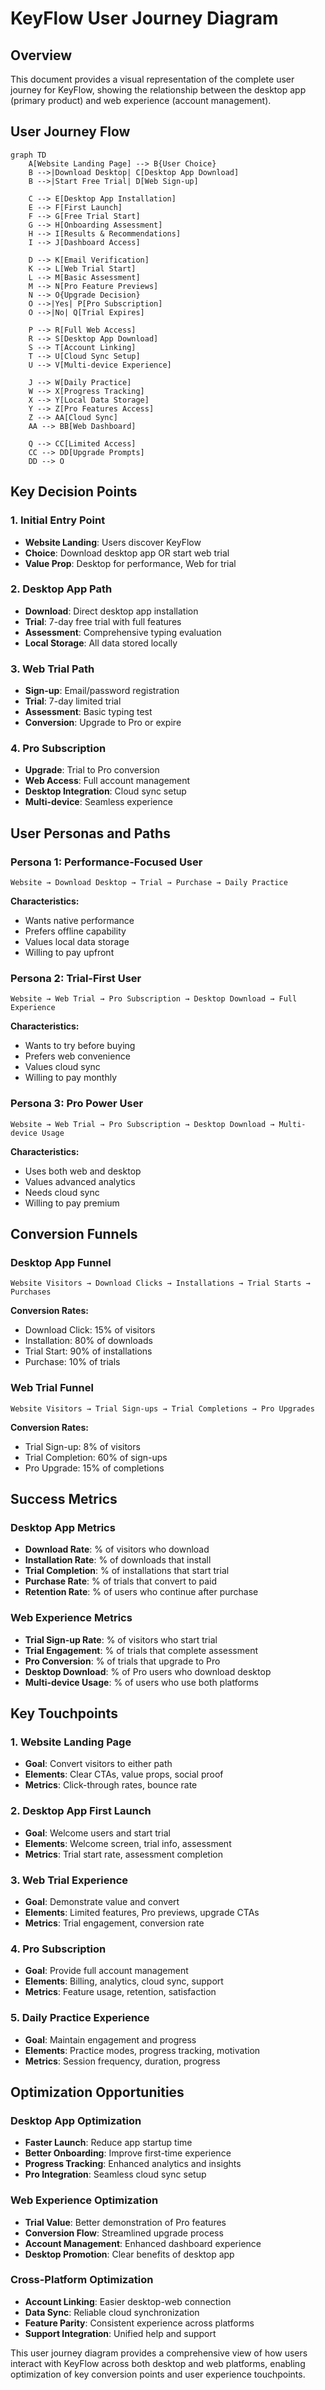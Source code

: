# KeyFlow User Journey Diagram

## Overview

This document provides a visual representation of the complete user journey for KeyFlow, showing the relationship between the desktop app (primary product) and web experience (account management).

## User Journey Flow

```mermaid
graph TD
    A[Website Landing Page] --> B{User Choice}
    B -->|Download Desktop| C[Desktop App Download]
    B -->|Start Free Trial| D[Web Sign-up]
    
    C --> E[Desktop App Installation]
    E --> F[First Launch]
    F --> G[Free Trial Start]
    G --> H[Onboarding Assessment]
    H --> I[Results & Recommendations]
    I --> J[Dashboard Access]
    
    D --> K[Email Verification]
    K --> L[Web Trial Start]
    L --> M[Basic Assessment]
    M --> N[Pro Feature Previews]
    N --> O{Upgrade Decision}
    O -->|Yes| P[Pro Subscription]
    O -->|No| Q[Trial Expires]
    
    P --> R[Full Web Access]
    R --> S[Desktop App Download]
    S --> T[Account Linking]
    T --> U[Cloud Sync Setup]
    U --> V[Multi-device Experience]
    
    J --> W[Daily Practice]
    W --> X[Progress Tracking]
    X --> Y[Local Data Storage]
    Y --> Z[Pro Features Access]
    Z --> AA[Cloud Sync]
    AA --> BB[Web Dashboard]
    
    Q --> CC[Limited Access]
    CC --> DD[Upgrade Prompts]
    DD --> O
```

## Key Decision Points

### 1. Initial Entry Point
- **Website Landing**: Users discover KeyFlow
- **Choice**: Download desktop app OR start web trial
- **Value Prop**: Desktop for performance, Web for trial

### 2. Desktop App Path
- **Download**: Direct desktop app installation
- **Trial**: 7-day free trial with full features
- **Assessment**: Comprehensive typing evaluation
- **Local Storage**: All data stored locally

### 3. Web Trial Path
- **Sign-up**: Email/password registration
- **Trial**: 7-day limited trial
- **Assessment**: Basic typing test
- **Conversion**: Upgrade to Pro or expire

### 4. Pro Subscription
- **Upgrade**: Trial to Pro conversion
- **Web Access**: Full account management
- **Desktop Integration**: Cloud sync setup
- **Multi-device**: Seamless experience

## User Personas and Paths

### Persona 1: Performance-Focused User
```
Website → Download Desktop → Trial → Purchase → Daily Practice
```
**Characteristics:**
- Wants native performance
- Prefers offline capability
- Values local data storage
- Willing to pay upfront

### Persona 2: Trial-First User
```
Website → Web Trial → Pro Subscription → Desktop Download → Full Experience
```
**Characteristics:**
- Wants to try before buying
- Prefers web convenience
- Values cloud sync
- Willing to pay monthly

### Persona 3: Pro Power User
```
Website → Web Trial → Pro Subscription → Desktop Download → Multi-device Usage
```
**Characteristics:**
- Uses both web and desktop
- Values advanced analytics
- Needs cloud sync
- Willing to pay premium

## Conversion Funnels

### Desktop App Funnel
```
Website Visitors → Download Clicks → Installations → Trial Starts → Purchases
```
**Conversion Rates:**
- Download Click: 15% of visitors
- Installation: 80% of downloads
- Trial Start: 90% of installations
- Purchase: 10% of trials

### Web Trial Funnel
```
Website Visitors → Trial Sign-ups → Trial Completions → Pro Upgrades
```
**Conversion Rates:**
- Trial Sign-up: 8% of visitors
- Trial Completion: 60% of sign-ups
- Pro Upgrade: 15% of completions

## Success Metrics

### Desktop App Metrics
- **Download Rate**: % of visitors who download
- **Installation Rate**: % of downloads that install
- **Trial Completion**: % of installations that start trial
- **Purchase Rate**: % of trials that convert to paid
- **Retention Rate**: % of users who continue after purchase

### Web Experience Metrics
- **Trial Sign-up Rate**: % of visitors who start trial
- **Trial Engagement**: % of trials that complete assessment
- **Pro Conversion**: % of trials that upgrade to Pro
- **Desktop Download**: % of Pro users who download desktop
- **Multi-device Usage**: % of users who use both platforms

## Key Touchpoints

### 1. Website Landing Page
- **Goal**: Convert visitors to either path
- **Elements**: Clear CTAs, value props, social proof
- **Metrics**: Click-through rates, bounce rate

### 2. Desktop App First Launch
- **Goal**: Welcome users and start trial
- **Elements**: Welcome screen, trial info, assessment
- **Metrics**: Trial start rate, assessment completion

### 3. Web Trial Experience
- **Goal**: Demonstrate value and convert
- **Elements**: Limited features, Pro previews, upgrade CTAs
- **Metrics**: Trial engagement, conversion rate

### 4. Pro Subscription
- **Goal**: Provide full account management
- **Elements**: Billing, analytics, cloud sync, support
- **Metrics**: Feature usage, retention, satisfaction

### 5. Daily Practice Experience
- **Goal**: Maintain engagement and progress
- **Elements**: Practice modes, progress tracking, motivation
- **Metrics**: Session frequency, duration, progress

## Optimization Opportunities

### Desktop App Optimization
- **Faster Launch**: Reduce app startup time
- **Better Onboarding**: Improve first-time experience
- **Progress Tracking**: Enhanced analytics and insights
- **Pro Integration**: Seamless cloud sync setup

### Web Experience Optimization
- **Trial Value**: Better demonstration of Pro features
- **Conversion Flow**: Streamlined upgrade process
- **Account Management**: Enhanced dashboard experience
- **Desktop Promotion**: Clear benefits of desktop app

### Cross-Platform Optimization
- **Account Linking**: Easier desktop-web connection
- **Data Sync**: Reliable cloud synchronization
- **Feature Parity**: Consistent experience across platforms
- **Support Integration**: Unified help and support

This user journey diagram provides a comprehensive view of how users interact with KeyFlow across both desktop and web platforms, enabling optimization of key conversion points and user experience touchpoints.
